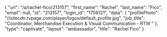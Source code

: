 {
    "url": "\/a\/rachel-fico\/213157",
    "first_name": "Rachel",
    "last_name": "Fico",
    "email": null,
    "id": "213157",
    "login_id": "1759121",
    "data": {
        "profilePhoto": "\/\/sitecdn.tvpage.com\/player\/logos\/default_profile.jpg",
        "job_title": "Coordinator, Merchandise Execution & Visual Communication - RTW "
    },
    "type": "captivate",
    "layout": "ambassador",
    "title": "Rachel Fico"
}